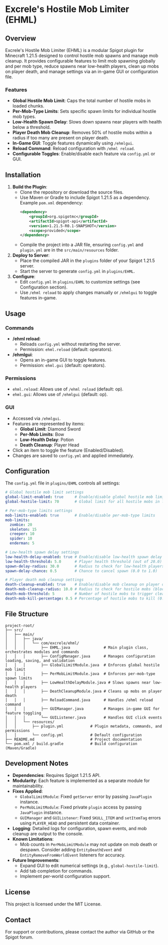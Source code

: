 # Excrele's Hostile Mob Limiter (EHML)

## Overview
Excrele's Hostile Mob Limiter (EHML) is a modular Spigot plugin for Minecraft 1.21.5 designed to control hostile mob spawns and manage mob cleanup. It provides configurable features to limit mob spawning globally and per mob type, reduce spawns near low-health players, clean up mobs on player death, and manage settings via an in-game GUI or configuration file.

### Features
- **Global Hostile Mob Limit**: Caps the total number of hostile mobs in loaded chunks.
- **Per-Mob-Type Limits**: Sets specific spawn limits for individual hostile mob types.
- **Low-Health Spawn Delay**: Slows down spawns near players with health below a threshold.
- **Player Death Mob Cleanup**: Removes 50% of hostile mobs within a radius if too many are present on player death.
- **In-Game GUI**: Toggle features dynamically using `/ehmlgui`.
- **Reload Command**: Reload configuration with `/ehml reload`.
- **Configurable Toggles**: Enable/disable each feature via `config.yml` or GUI.

## Installation
1. **Build the Plugin**:
   - Clone the repository or download the source files.
   - Use Maven or Gradle to include Spigot 1.21.5 as a dependency. Example `pom.xml` dependency:
     ```xml
     <dependency>
         <groupId>org.spigotmc</groupId>
         <artifactId>spigot-api</artifactId>
         <version>1.21.5-R0.1-SNAPSHOT</version>
         <scope>provided</scope>
     </dependency>
     ```
   - Compile the project into a JAR file, ensuring `config.yml` and `plugin.yml` are in the `src/main/resources` folder.
2. **Deploy to Server**:
   - Place the compiled JAR in the `plugins` folder of your Spigot 1.21.5 server.
   - Start the server to generate `config.yml` in `plugins/EHML`.
3. **Configure**:
   - Edit `config.yml` in `plugins/EHML` to customize settings (see Configuration section).
   - Use `/ehml reload` to apply changes manually or `/ehmlgui` to toggle features in-game.

## Usage
### Commands
- **/ehml reload**:
  - Reloads `config.yml` without restarting the server.
  - Permission: `ehml.reload` (default: operators).
- **/ehmlgui**:
  - Opens an in-game GUI to toggle features.
  - Permission: `ehml.gui` (default: operators).

### Permissions
- `ehml.reload`: Allows use of `/ehml reload` (default: op).
- `ehml.gui`: Allows use of `/ehmlgui` (default: op).

### GUI
- Accessed via `/ehmlgui`.
- Features are represented by items:
  - **Global Limit**: Diamond Sword
  - **Per-Mob Limits**: Bow
  - **Low-Health Delay**: Potion
  - **Death Cleanup**: Player Head
- Click an item to toggle the feature (Enabled/Disabled).
- Changes are saved to `config.yml` and applied immediately.

## Configuration
The `config.yml` file in `plugins/EHML` controls all settings:
```yaml
# Global hostile mob limit settings
global-limit-enabled: true     # Enable/disable global hostile mob limit
global-hostile-limit: 70       # Global limit for all hostile mobs in loaded chunks

# Per-mob-type limits settings
mob-limits-enabled: true       # Enable/disable per-mob-type limits
mob-limits:
  zombie: 20
  skeleton: 15
  creeper: 10
  spider: 10
  enderman: 5

# Low-health spawn delay settings
low-health-delay-enabled: true # Enable/disable low-health spawn delay
low-health-threshold: 5.0      # Player health threshold (out of 20.0)
spawn-delay-radius: 30.0       # Radius to check for low-health players (blocks)
spawn-delay-chance: 0.5        # Chance to cancel spawn (0.0 to 1.0)

# Player death mob cleanup settings
death-cleanup-enabled: true    # Enable/disable mob cleanup on player death
death-mob-cleanup-radius: 10.0 # Radius to check for hostile mobs (blocks)
death-mob-threshold: 5         # Number of hostile mobs to trigger cleanup
death-mob-kill-percentage: 0.5 # Percentage of hostile mobs to kill (0.0 to 1.0)
```

## File Structure
```
project-root/
├── src/
│   ├── main/
│   │   ├── java/
│   │   │   └── com/excrele/ehml/
│   │   │       ├── EHML.java               # Main plugin class, orchestrates modules and commands
│   │   │       ├── ConfigManager.java      # Manages configuration loading, saving, and validation
│   │   │       ├── GlobalLimitModule.java  # Enforces global hostile mob limit
│   │   │       ├── PerMobLimitModule.java  # Enforces per-mob-type spawn limits
│   │   │       ├── LowHealthDelayModule.java # Slows spawns near low-health players
│   │   │       ├── DeathCleanupModule.java # Cleans up mobs on player death
│   │   │       ├── ReloadCommand.java      # Handles /ehml reload command
│   │   │       ├── GUIManager.java         # Manages in-game GUI for feature toggling
│   │   │       └── GUIListener.java        # Handles GUI click events
│   │   └── resources/
│   │       ├── plugin.yml            # Plugin metadata, commands, and permissions
│   │       └── config.yml            # Default configuration
├── README.md                         # Project documentation
└── pom.xml / build.gradle            # Build configuration (Maven/Gradle)
```

## Development Notes
- **Dependencies**: Requires Spigot 1.21.5 API.
- **Modularity**: Each feature is implemented as a separate module for maintainability.
- **Fixes Applied**:
  - `GlobalLimitModule`: Fixed `getServer` error by passing `JavaPlugin` instance.
  - `PerMobLimitModule`: Fixed private `plugin` access by passing `JavaPlugin` instance.
  - `GUIManager` and `GUIListener`: Fixed `SKULL_ITEM` and `setItemTag` errors using `PLAYER_HEAD` and persistent data container.
- **Logging**: Detailed logs for configuration, spawn events, and mob cleanup are output to the console.
- **Known Limitations**:
  - Mob counts in `PerMobLimitModule` may not update on mob death or despawn. Consider adding `EntityDeathEvent` and `EntityRemoveFromWorldEvent` listeners for accuracy.
- **Future Improvements**:
  - Expand GUI to edit numerical settings (e.g., `global-hostile-limit`).
  - Add tab completion for commands.
  - Implement per-world configuration support.

## License
This project is licensed under the MIT License.

## Contact
For support or contributions, please contact the author via GitHub or the Spigot forum.